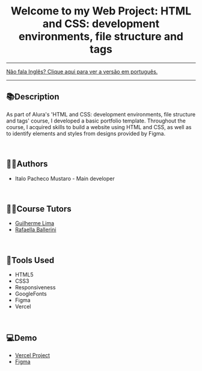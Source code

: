 <div align="center">
<h1>Welcome to my Web Project: HTML and CSS: development environments, file structure and tags</h1>
</div>

<hr>
<a href="https://github.com/ItaloPachecoMustaro/Alura-Basic-Portfolio/blob/main/README.md">Não fala Inglês? Clique aqui para ver a versão em português.</a>
<hr>

## 📚Description

As part of Alura's 'HTML and CSS: development environments, file structure and tags' course, I developed a basic portfolio template. Throughout the course, I acquired skills to build a website using HTML and CSS, as well as to identify elements and styles from designs provided by Figma.

<br>

## 🧑‍💻Authors

- Italo Pacheco Mustaro - Main developer

<br>

## 👨‍🏫Course Tutors

- [Guilherme Lima](https://www.linkedin.com/in/guilherme-lima-458925178)
- [Rafaella Ballerini](https://github.com/rafaballerini)

<br>

## 🔧Tools Used

- HTML5
- CSS3
- Responsiveness
- GoogleFonts
- Figma
- Vercel

<br>

## 💻Demo

- [Vercel Project](https://alura-basic-portfolio.vercel.app/)
- [Figma](https://www.figma.com/file/YLL3YYnEeE3uxeW7hbp23r/Alura-Portifolio-HTML-e-CSS?type=design&node-id=0%3A1&mode=design&t=ta5Fs7BboKGciX0E-1)
